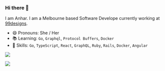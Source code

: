 ### Hi there 👋
I am Anhar. I am a Melbourne based Software Develope currently working at [99designs](https://99designs.com.au/).
- 😄 Pronouns: She / Her
- 📚 Learning: `Go`, `Graphql`, `Protocol Buffers`, `Docker`
- 🧰 Skills: `Go`, `TypeScript`, `React`, `GraphQL`, `Ruby`, `Rails`, `Docker`, `Angular`


![](https://github-readme-stats.vercel.app/api?username=anharathoi&show_icons=true&count_private=true&hide_border=true)

![](https://github-readme-stats.vercel.app/api/top-langs/?username=anharathoi&hide=coffeescript,HTML&hide_border=true)
 



